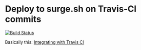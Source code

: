 # Deploy to surge.sh on Travis-CI commits

[![Build Status](https://travis-ci.org/pdehaan/surge_travis.svg?branch=master)](https://travis-ci.org/pdehaan/surge_travis)

Basically this: [Integrating with Travis CI](https://surge.sh/help/integrating-with-travis-ci)

